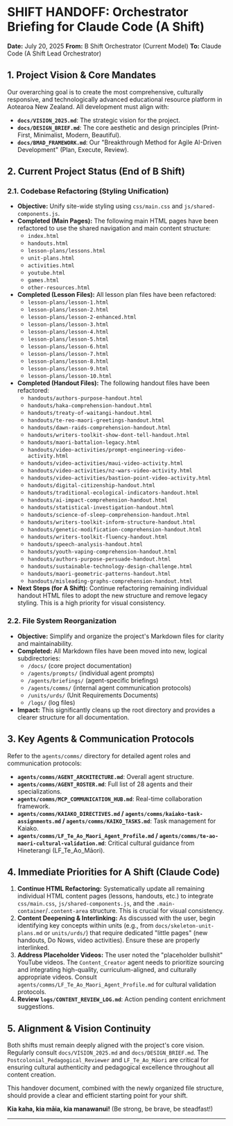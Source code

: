 # SHIFT HANDOFF: Orchestrator Briefing for Claude Code (A Shift)

**Date:** July 20, 2025
**From:** B Shift Orchestrator (Current Model)
**To:** Claude Code (A Shift Lead Orchestrator)

## 1. Project Vision & Core Mandates

Our overarching goal is to create the most comprehensive, culturally responsive, and technologically advanced educational resource platform in Aotearoa New Zealand. All development must align with:
*   **`docs/VISION_2025.md`**: The strategic vision for the project.
*   **`docs/DESIGN_BRIEF.md`**: The core aesthetic and design principles (Print-First, Minimalist, Modern, Beautiful).
*   **`docs/BMAD_FRAMEWORK.md`**: Our "Breakthrough Method for Agile AI-Driven Development" (Plan, Execute, Review).

## 2. Current Project Status (End of B Shift)

### 2.1. Codebase Refactoring (Styling Unification)
*   **Objective:** Unify site-wide styling using `css/main.css` and `js/shared-components.js`.
*   **Completed (Main Pages):** The following main HTML pages have been refactored to use the shared navigation and main content structure:
    *   `index.html`
    *   `handouts.html`
    *   `lesson-plans/lessons.html`
    *   `unit-plans.html`
    *   `activities.html`
    *   `youtube.html`
    *   `games.html`
    *   `other-resources.html`
*   **Completed (Lesson Files):** All lesson plan files have been refactored:
    *   `lesson-plans/lesson-1.html`
    *   `lesson-plans/lesson-2.html`
    *   `lesson-plans/lesson-2-enhanced.html`
    *   `lesson-plans/lesson-3.html`
    *   `lesson-plans/lesson-4.html`
    *   `lesson-plans/lesson-5.html`
    *   `lesson-plans/lesson-6.html`
    *   `lesson-plans/lesson-7.html`
    *   `lesson-plans/lesson-8.html`
    *   `lesson-plans/lesson-9.html`
    *   `lesson-plans/lesson-10.html`
*   **Completed (Handout Files):** The following handout files have been refactored:
    *   `handouts/authors-purpose-handout.html`
    *   `handouts/haka-comprehension-handout.html`
    *   `handouts/treaty-of-waitangi-handout.html`
    *   `handouts/te-reo-maori-greetings-handout.html`
    *   `handouts/dawn-raids-comprehension-handout.html`
    *   `handouts/writers-toolkit-show-dont-tell-handout.html`
    *   `handouts/maori-battalion-legacy.html`
    *   `handouts/video-activities/prompt-engineering-video-activity.html`
    *   `handouts/video-activities/maui-video-activity.html`
    *   `handouts/video-activities/nz-wars-video-activity.html`
    *   `handouts/video-activities/bastion-point-video-activity.html`
    *   `handouts/digital-citizenship-handout.html`
    *   `handouts/traditional-ecological-indicators-handout.html`
    *   `handouts/ai-impact-comprehension-handout.html`
    *   `handouts/statistical-investigation-handout.html`
    *   `handouts/science-of-sleep-comprehension-handout.html`
    *   `handouts/writers-toolkit-inform-structure-handout.html`
    *   `handouts/genetic-modification-comprehension-handout.html`
    *   `handouts/writers-toolkit-fluency-handout.html`
    *   `handouts/speech-analysis-handout.html`
    *   `handouts/youth-vaping-comprehension-handout.html`
    *   `handouts/authors-purpose-persuade-handout.html`
    *   `handouts/sustainable-technology-design-challenge.html`
    *   `handouts/maori-geometric-patterns-handout.html`
    *   `handouts/misleading-graphs-comprehension-handout.html`
*   **Next Steps (for A Shift):** Continue refactoring remaining individual handout HTML files to adopt the new structure and remove legacy styling. This is a high priority for visual consistency.

### 2.2. File System Reorganization
*   **Objective:** Simplify and organize the project's Markdown files for clarity and maintainability.
*   **Completed:** All Markdown files have been moved into new, logical subdirectories:
    *   `/docs/` (core project documentation)
    *   `/agents/prompts/` (individual agent prompts)
    *   `/agents/briefings/` (agent-specific briefings)
    *   `/agents/comms/` (internal agent communication protocols)
    *   `/units/urds/` (Unit Requirements Documents)
    *   `/logs/` (log files)
*   **Impact:** This significantly cleans up the root directory and provides a clearer structure for all documentation.

## 3. Key Agents & Communication Protocols

Refer to the `agents/comms/` directory for detailed agent roles and communication protocols:
*   **`agents/comms/AGENT_ARCHITECTURE.md`**: Overall agent structure.
*   **`agents/comms/AGENT_ROSTER.md`**: Full list of 28 agents and their specializations.
*   **`agents/comms/MCP_COMMUNICATION_HUB.md`**: Real-time collaboration framework.
*   **`agents/comms/KAIAKO_DIRECTIVES.md` / `agents/comms/kaiako-task-assignments.md` / `agents/comms/KAIKO_TASKS.md`**: Task management for Kaiako.
*   **`agents/comms/LF_Te_Ao_Maori_Agent_Profile.md` / `agents/comms/te-ao-maori-cultural-validation.md`**: Critical cultural guidance from Hineterangi (LF_Te_Ao_Māori).

## 4. Immediate Priorities for A Shift (Claude Code)

1.  **Continue HTML Refactoring:** Systematically update all remaining individual HTML content pages (lessons, handouts, etc.) to integrate `css/main.css`, `js/shared-components.js`, and the `.main-container`/`.content-area` structure. This is crucial for visual consistency.
2.  **Content Deepening & Interlinking:** As discussed with the user, begin identifying key concepts within units (e.g., from `docs/skeleton-unit-plans.md` or `units/urds/`) that require dedicated "little pages" (new handouts, Do Nows, video activities). Ensure these are properly interlinked.
3.  **Address Placeholder Videos:** The user noted the "placeholder bullshit" YouTube videos. The `Content_Creator` agent needs to prioritize sourcing and integrating high-quality, curriculum-aligned, and culturally appropriate videos. Consult `agents/comms/LF_Te_Ao_Maori_Agent_Profile.md` for cultural validation protocols.
4.  **Review `logs/CONTENT_REVIEW_LOG.md`**: Action pending content enrichment suggestions.

## 5. Alignment & Vision Continuity

Both shifts must remain deeply aligned with the project's core vision. Regularly consult `docs/VISION_2025.md` and `docs/DESIGN_BRIEF.md`. The `Postcolonial_Pedagogical_Reviewer` and `LF_Te_Ao_Māori` are critical for ensuring cultural authenticity and pedagogical excellence throughout all content creation.

This handover document, combined with the newly organized file structure, should provide a clear and efficient starting point for your shift.

**Kia kaha, kia māia, kia manawanui!** (Be strong, be brave, be steadfast!)

---
